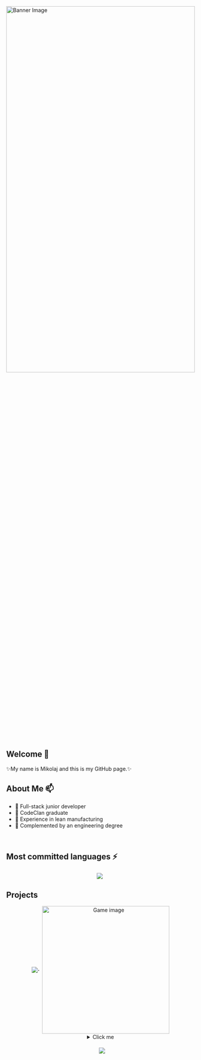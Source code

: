 <img src="https://media1.tenor.com/m/04GE711i7WgAAAAC/ocean-sea.gif" alt="Banner Image" width="100%" height="50%"/>


## Welcome 👋
✨My name is Mikolaj and this is my GitHub page.✨

## About Me 📫
- 🌱 Full-stack junior developer
- 👯 CodeClan graduate
- 🚀 Experience in lean manufacturing
- 🔭 Complemented by an engineering degree
<br/>

## Most committed languages ⚡
<div align="center">
  <img 
    align="middle" 
    src="https://github-readme-stats.vercel.app/api/top-langs/?username=Chlebab&layout=donut&theme=radical"
  />&nbsp;
</div>

## Projects 
<div align="center">
  <a href="https://github.com/Chlebab/Final_Project">
    <img 
      align="middle" 
      src="https://github-readme-stats.vercel.app/api/pin/?username=Chlebab&repo=Final_Project&theme=radical"
    />
  </a>&nbsp;
  <img 
    align="middle" 
    src="https://i.ibb.co/TB6wGVX/lvl-4-screen.png" 
    alt="Game image" 
    width="340"
  />
</div>

<div align="center">
  <details>
  <summary>Click me</summary>
  <img 
    align="middle" 
    src="https://i.ibb.co/TB6wGVX/lvl-4-screen.png" 
    alt="Game image" 
    width="340"
  />
</details> 

  </a>&nbsp;
  <a href="https://github.com/Chlebab/Weather_project">
    <img 
      align="middle" 
      src="https://github-readme-stats.vercel.app/api/pin/?username=Chlebab&repo=Weather_project&theme=radical"
    />
</div>

<!--    
**Chlebab/Chlebab** is a ✨ _special_ ✨ repository because its `README.md` (this file) appears on your GitHub profile.

Here are some ideas to get you started:

- 🔭 I’m currently working on ...
- 🌱 I’m currently learning ...
- 👯 I’m looking to collaborate on ...
- 🤔 I’m looking for help with ...
- 💬 Ask me about ...
- 📫 How to reach me: ...
- 😄 Pronouns: ...
- ⚡ Fun fact: ...
-->
